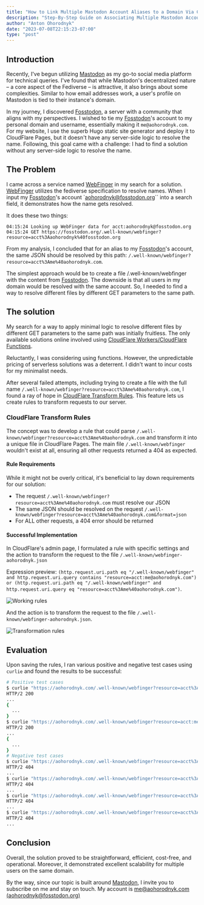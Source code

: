 ```yaml
---
title: "How to Link Multiple Mastodon Account Aliases to a Domain Via Cloudflare Pages"
description: "Step-By-Step Guide on Associating Multiple Mastodon Account Aliases to a Domain with Cloudflare Pages, Eliminating the Need for Workers or Extra Coding"
author: "Anton Ohorodnyk"
date: "2023-07-08T22:15:23-07:00"
type: "post"
---
```


## Introduction

Recently, I've begun utilizing [Mastodon][mastodon] as my go-to social media platform for technical queries. I've found that while Mastodon's decentralized nature – a core aspect of the Fediverse – is attractive, it also brings about some complexities. Similar to how email addresses work, a user's profile on Mastodon is tied to their instance's domain.

In my journey, I discovered [Fosstodon][fosstodon], a server with a community that aligns with my perspectives. I wished to tie my [Fosstodon][fosstodon]'s account to my personal domain and username, essentially making it `me@aohorodnyk.com`. For my website, I use the superb Hugo static site generator and deploy it to CloudFlare Pages, but it doesn't have any server-side logic to resolve the name.
Following, this goal came with a challenge: I had to find a solution without any server-side logic to resolve the name.

## The Problem

I came across a service named [WebFinger][webfinger] in my search for a solution. [WebFinger][webfinger] utilizes the fediverse specification to resolve names. When I input my [Fosstodon][fosstodon]'s account `aohorodnyk@fosstodon.org`` into a search field, it demonstrates how the name gets resolved.

It does these two things:
```
04:15:24 Looking up WebFinger data for acct:aohorodnyk@fosstodon.org
04:15:24 GET https://fosstodon.org/.well-known/webfinger?resource=acct%3Aaohorodnyk%40fosstodon.org
```

From my analysis, I concluded that for an alias to my [Fosstodon][fosstodon]'s account, the same JSON should be resolved by this path: `/.well-known/webfinger?resource=acct%3Ame%40aohorodnyk.com`.

The simplest approach would be to create a file /.well-known/webfinger with the content from [Fosstodon][fosstodon]. The downside is that all users in my domain would be resolved with the same account. So, I needed to find a way to resolve different files by different GET parameters to the same path.

## The solution

My search for a way to apply minimal logic to resolve different files by different GET parameters to the same path was initially fruitless. The only available solutions online involved using [CloudFlare Workers/CloudFlare Functions](https://developers.cloudflare.com/pages/platform/functions/).

Reluctantly, I was considering using functions. However, the unpredictable pricing of serverless solutions was a deterrent. I didn't want to incur costs for my minimalist needs.

After several failed attempts, including trying to create a file with the full name `/.well-known/webfinger?resource=acct%3Ame%40aohorodnyk.com`, I found a ray of hope in [CloudFlare Transform Rules](https://developers.cloudflare.com/rules/transform/). This feature lets us create rules to transform requests to our server.

### CloudFlare Transform Rules

The concept was to develop a rule that could parse `/.well-known/webfinger?resource=acct%3Ame%40aohorodnyk.com` and transform it into a unique file in CloudFlare Pages. The main file `/.well-known/webfinger` wouldn't exist at all, ensuring all other requests returned a 404 as expected.

#### Rule Requirements

While it might not be overly critical, it's beneficial to lay down requirements for our solution:
* The request `/.well-known/webfinger?resource=acct%3Ame%40aohorodnyk.com` must resolve our JSON
* The same JSON should be resolved on the request `/.well-known/webfinger?resource=acct%3Ame%40aohorodnyk.com&format=json`
* For ALL other requests, a 404 error should be returned

#### Successful Implementation

In CloudFlare's admin page, I formulated a rule with specific settings and the action to transform the request to the file `/.well-known/webfinger-aohorodnyk.json`

Expression preview: `(http.request.uri.path eq "/.well-known/webfinger" and http.request.uri.query contains "resource=acct:me@aohorodnyk.com") or (http.request.uri.path eq "/.well-known/webfinger" and http.request.uri.query eq "resource=acct%3Ame%40aohorodnyk.com")`.

![Working rules](/post/mastodon-alias-in-cloudflare/transform-rules.png)

And the action is to transform the request to the file `/.well-known/webfinger-aohorodnyk.json`.

![Transformation rules](/post/mastodon-alias-in-cloudflare/rewrite-parameters.png)

## Evaluation

Upon saving the rules, I ran various positive and negative test cases using `curlie` and found the results to be successful:
```bash
# Positive test cases
$ curlie "https://aohorodnyk.com/.well-known/webfinger?resource=acct%3Ame%40aohorodnyk.com"
HTTP/2 200
...
{
  ...
}
$ curlie "https://aohorodnyk.com/.well-known/webfinger?resource=acct:me@aohorodnyk.com"
HTTP/2 200
...
{
  ...
}
# Negative test cases
$ curlie "https://aohorodnyk.com/.well-known/webfinger?resource=acct%3Aame%40aohorodnyk.com" # wrong username with prefix `a`
HTTP/2 404
...
$ curlie "https://aohorodnyk.com/.well-known/webfinger?resource=acct%3Amea%40aohorodnyk.com" # wrong username with suffix `a`
HTTP/2 404
...
$ curlie "https://aohorodnyk.com/.well-known/webfinger?resource=acct%3Ame%40ohorodnyk.com" # wrong domain
HTTP/2 404
...
$ curlie "https://aohorodnyk.com/.well-known/webfinger?resource=acct%3Ame%40aohorodnyk.co" # wrong domain
HTTP/2 404
...
```

## Conclusion

Overall, the solution proved to be straightforward, efficient, cost-free, and operational. Moreover, it demonstrated excellent scalability for multiple users on the same domain.

By the way, since our topic is built around [Mastodon][mastodon], I invite you to subscribe on me and stay on touch. My account is [me@aohorodnyk.com (aohorodnyk@fosstodon.org)](https://fosstodon.org/@aohorodnyk)


[mastodon]: https://joinmastodon.org/
[fosstodon]: https://fosstodon.org/
[webfinger]: https://webfinger.net/
